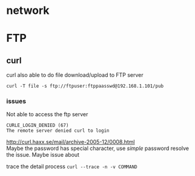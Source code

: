 network
==============================

# FTP
## curl
curl also able to do file download/upload to FTP server
```
curl -T file -s ftp://ftpuser:ftppaasswd@192.168.1.101/pub
```
### issues
Not able to access the ftp server
```
CURLE_LOGIN_DENIED (67)
The remote server denied curl to login
```
http://curl.haxx.se/mail/archive-2005-12/0008.html  
Maybe the password has special character, use *simple* password resolve the issue. Maybe issue about 


trace the detail process `curl --trace -n -v COMMAND`



